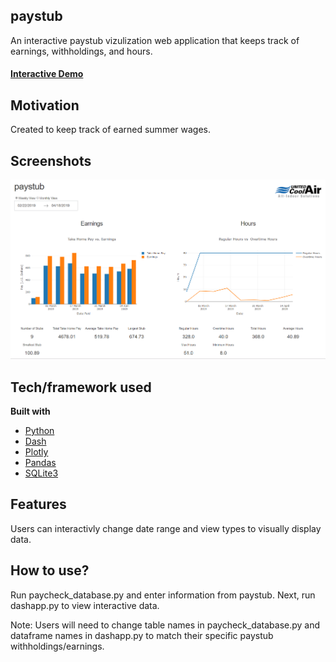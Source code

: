 ## paystub
An interactive paystub vizulization web application that keeps track of earnings, withholdings, and hours. 

#### [Interactive Demo](https://pay-stub.herokuapp.com/)

## Motivation
Created to keep track of earned summer wages.
 
## Screenshots
![screenshot](https://github.com/jgrovedev/paystub/blob/master/screenshot_paystub.PNG)

## Tech/framework used
<b>Built with</b>
- [Python](https://www.python.org/) 
- [Dash](https://dash.plot.ly/)
- [Plotly](https://plot.ly/python/)
- [Pandas](https://pandas.pydata.org/)
- [SQLite3](https://www.sqlite.org/index.html)

## Features
Users can interactivly change date range and view types to visually display data.

## How to use?
Run paycheck_database.py and enter information from paystub. Next, run dashapp.py to view interactive data.

Note: Users will need to change table names in paycheck_database.py and dataframe names in dashapp.py to match their specific paystub withholdings/earnings.
